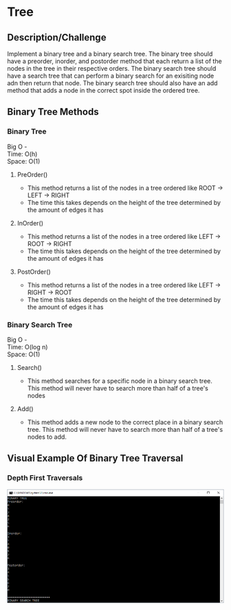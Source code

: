 # Tree

## Description/Challenge
Implement a binary tree and a binary search tree. The binary tree should have a preorder, inorder, and postorder method that each return a list of the nodes in the tree in their respective orders. The binary search tree should have a search tree that can perform a binary search for an exisiting node adn then return that node. The binary search tree should also have an add method that adds a node in the correct spot inside the ordered tree.

## Binary Tree Methods
### Binary Tree
Big O -<br>
Time: O(h)<br>
Space: O(1)<br>

1. PreOrder()
    * This method returns a list of the nodes in a tree ordered like ROOT -> LEFT -> RIGHT
    * The time this takes depends on the height of the tree determined by the amount of edges it has

2. InOrder()
    * This method returns a list of the nodes in a tree ordered like LEFT -> ROOT -> RIGHT
    * The time this takes depends on the height of the tree determined by the amount of edges it has

3. PostOrder()
    * This method returns a list of the nodes in a tree ordered like LEFT -> RIGHT -> ROOT
    * The time this takes depends on the height of the tree determined by the amount of edges it has

### Binary Search Tree
Big O -<br>
Time: O(log n)<br>
Space: O(1)<br>

1. Search()
    * This method searches for a specific node in a binary search tree. This method will never have to search more than half of a tree's nodes

2. Add()
    * This method adds a new node to the correct place in a binary search tree. This method will never have to search more than half of a tree's nodes to add.

## Visual Example Of Binary Tree Traversal
### Depth First Traversals
![](assets/depth.PNG)
